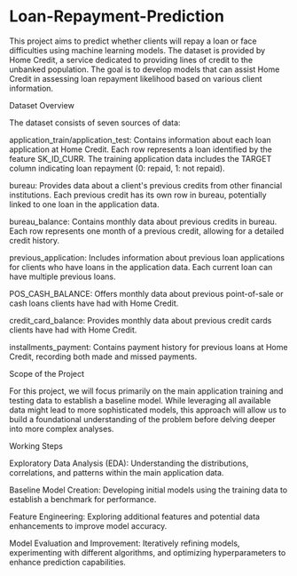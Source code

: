 # Loan-Repayment-Prediction

This project aims to predict whether clients will repay a loan or face difficulties using machine learning models. The dataset is provided by Home Credit, a service dedicated to providing lines of credit to the unbanked population. The goal is to develop models that can assist Home Credit in assessing loan repayment likelihood based on various client information.

Dataset Overview

The dataset consists of seven sources of data:

application_train/application_test: Contains information about each loan application at Home Credit. Each row represents a loan identified by the feature SK_ID_CURR. The training application data includes the TARGET column indicating loan repayment (0: repaid, 1: not repaid).

bureau: Provides data about a client's previous credits from other financial institutions. Each previous credit has its own row in bureau, potentially linked to one loan in the application data.

bureau_balance: Contains monthly data about previous credits in bureau. Each row represents one month of a previous credit, allowing for a detailed credit history.

previous_application: Includes information about previous loan applications for clients who have loans in the application data. Each current loan can have multiple previous loans.

POS_CASH_BALANCE: Offers monthly data about previous point-of-sale or cash loans clients have had with Home Credit.

credit_card_balance: Provides monthly data about previous credit cards clients have had with Home Credit.

installments_payment: Contains payment history for previous loans at Home Credit, recording both made and missed payments.

Scope of the Project

For this project, we will focus primarily on the main application training and testing data to establish a baseline model. While leveraging all available data might lead to more sophisticated models, this approach will allow us to build a foundational understanding of the problem before delving deeper into more complex analyses.

Working Steps

Exploratory Data Analysis (EDA): Understanding the distributions, correlations, and patterns within the main application data.

Baseline Model Creation: Developing initial models using the training data to establish a benchmark for performance.

Feature Engineering: Exploring additional features and potential data enhancements to improve model accuracy.

Model Evaluation and Improvement: Iteratively refining models, experimenting with different algorithms, and optimizing hyperparameters to enhance prediction capabilities.
